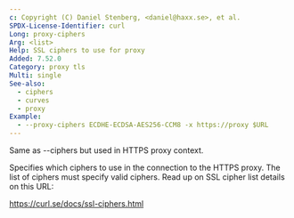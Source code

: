 ```yaml
---
c: Copyright (C) Daniel Stenberg, <daniel@haxx.se>, et al.
SPDX-License-Identifier: curl
Long: proxy-ciphers
Arg: <list>
Help: SSL ciphers to use for proxy
Added: 7.52.0
Category: proxy tls
Multi: single
See-also:
  - ciphers
  - curves
  - proxy
Example:
  - --proxy-ciphers ECDHE-ECDSA-AES256-CCM8 -x https://proxy $URL
---
```


Same as --ciphers but used in HTTPS proxy context.

Specifies which ciphers to use in the connection to the HTTPS proxy. The list
of ciphers must specify valid ciphers. Read up on SSL cipher list details on
this URL:

https://curl.se/docs/ssl-ciphers.html
